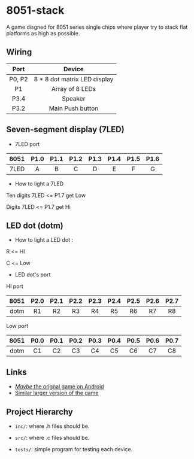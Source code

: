 # 8051-stack
A game disgned for 8051 series single chips where player try to stack flat
platforms as high as possible.

## Wiring

Port | Device
:-: | :-:
P0, P2 | 8 * 8 dot matrix LED display
P1     | Array of 8 LEDs
P3.4   | Speaker
P3.2   | Main Push button

## Seven-segment display (7LED)

* 7LED port

| 8051 | P1.0 | P1.1 | P1.2 | P1.3 | P1.4 | P1.5 | P1.6 |
| :--: | :--: | :--: | :--: | :--: | :--: | :--: | :--: |
| 7LED |  A   |  B   |  C   |  D   | E    | F    | G    |

* How to light a 7LED

Ten digits 7LED <= P1.7 get Low

Digits 7LED <= P1.7 get Hi


## LED dot (dotm)

* How to light a LED dot :

R <= HI

C <= Low

* LED dot's port

HI port

8051|P2.0|P2.1|P2.2|P2.3|P2.4|P2.5|P2.6|P2.7
:--:|:--:|:--:|:--:|:--:|:--:|:--:|:--:|:--:
dotm|R1|R2|R3|R4|R5|R6|R7|R8

Low port

8051|P0.0|P0.1|P0.2|P0.3|P0.4|P0.5|P0.6|P0.7
:--:|:--:|:--:|:--:|:--:|:--:|:--:|:--:|:--:
dotm|C1|C2|C3|C4|C5|C6|C7|C8



## Links

* [ _Maybe_ the orignal game on Android](https://www.youtube.com/watch?v=62wMiyt82ng)
* [Similar larger version of the game](https://www.reddit.com/r/nextfuckinglevel/comments/erdvy6/a_neat_small_stacking_game/)

## Project Hierarchy

* `inc/`: where .h files should be.

* `src/`: where .c files should be.

* `tests/`: simple program for testing each device.

  
